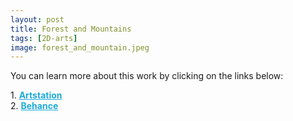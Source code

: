 ```yaml
---
layout: post 
title: Forest and Mountains
tags: [2D-arts]
image: forest_and_mountain.jpeg
---
```


<!--more-->

You can learn more about this work by clicking on the links below: <br/>

<div>
	1.
    <a href="https://www.artstation.com/artwork/JlWgkZ" target="_blank" style="font-weight: bold; color: #1CAAD9;">Artstation</a><br/>
	2.
	<a href="https://www.behance.net/gallery/84998411/Forest" target="_blank" style="font-weight: bold; color: #1CAAD9;">Behance</a><br/>	
</div>

